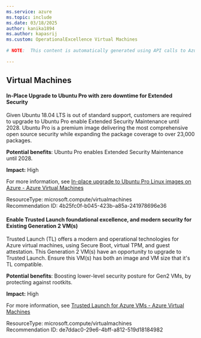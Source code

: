 ```yaml
---
ms.service: azure
ms.topic: include
ms.date: 03/18/2025
author: kanika1894
ms.author: kapasrij
ms.custom: OperationalExcellence Virtual Machines
  
# NOTE:  This content is automatically generated using API calls to Azure. Any edits made on these files will be overwritten in the next run of the script. 
  
---
```

  
## Virtual Machines  
  
<!--4b25fc0f-b045-423b-a85a-241978696e36_begin-->

#### In-Place Upgrade to Ubuntu Pro with zero downtime for Extended Security  
  
Given Ubuntu 18.04 LTS is out of standard support, customers are required to upgrade to Ubuntu Pro enable Extended Security Maintenance until 2028. Ubuntu Pro is a premium image delivering the most comprehensive open source security while expanding the package coverage to over 23,000 packages.  
  
**Potential benefits**: Ubuntu Pro enables Extended Security Maintenance until 2028.  

**Impact:** High
  
For more information, see [In-place upgrade to Ubuntu Pro Linux images on Azure - Azure Virtual Machines](https://aka.ms/ubuntupro)  

ResourceType: microsoft.compute/virtualmachines  
Recommendation ID: 4b25fc0f-b045-423b-a85a-241978696e36  


<!--4b25fc0f-b045-423b-a85a-241978696e36_end-->

<!--de7ddac0-29e6-4bff-a812-519d18184982_begin-->

#### Enable Trusted Launch foundational excellence, and modern security for Existing Generation 2 VM(s)  
  
Trusted Launch (TL) offers a modern and operational technologies for Azure virtual machines, using Secure Boot, virtual TPM, and guest attestation. This Generation 2 VM(s) have an opportunity to upgrade to Trusted Launch. Ensure this VM(s) has both an image and VM size that it's TL compatible.  
  
**Potential benefits**: Boosting lower-level security posture for Gen2 VMs, by protecting against rootkits.  

**Impact:** High
  
For more information, see [Trusted Launch for Azure VMs - Azure Virtual Machines](/azure/virtual-machines/trusted-launch)  

ResourceType: microsoft.compute/virtualmachines  
Recommendation ID: de7ddac0-29e6-4bff-a812-519d18184982  


<!--de7ddac0-29e6-4bff-a812-519d18184982_end-->

<!--articleBody-->
